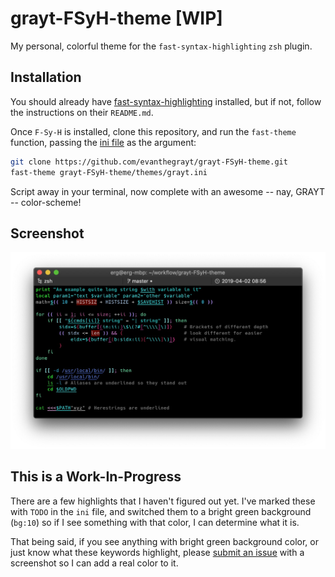# grayt-FSyH-theme [WIP]
My personal, colorful theme for the `fast-syntax-highlighting` `zsh` plugin.

## Installation
You should already have
[fast-syntax-highlighting](https://github.com/zdharma/fast-syntax-highlighting)
installed, but if not, follow the instructions on their `README.md`.

Once `F-Sy-H` is installed, clone this repository, and run the
`fast-theme` function, passing the [ini file](themes/grayt.ini) as the
argument:
```sh
git clone https://github.com/evanthegrayt/grayt-FSyH-theme.git
fast-theme grayt-FSyH-theme/themes/grayt.ini
```
Script away in your terminal, now complete with an awesome -- nay, GRAYT --
color-scheme!

## Screenshot
![](images/grayt.jpg)

## This is a Work-In-Progress
There are a few highlights that I haven't figured out yet. I've marked these
with `TODO` in the `ini` file, and switched them to a bright green background
(`bg:10`) so if I see something with that color, I can determine what it is.

That being said, if you see anything with bright green background color, or just
know what these keywords highlight, please [submit an
issue](https://github.com/evanthegrayt/grayt-FSyH-theme/issues/new) with a
screenshot so I can add a real color to it.

